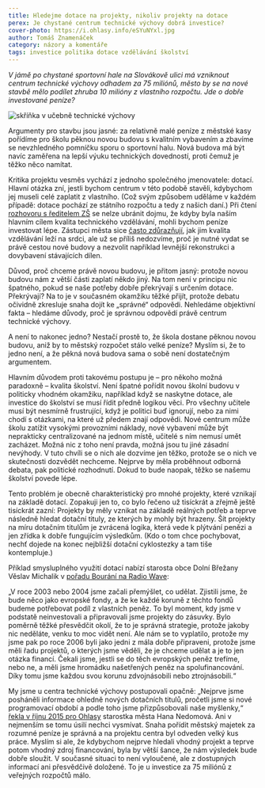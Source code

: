 ```yaml
---
title: Hledejme dotace na projekty, nikoliv projekty na dotace
perex: Je chystané centrum technické výchovy dobrá investice?
cover-photo: https://i.ohlasy.info/eSYuNYxl.jpg
author: Tomáš Znamenáček
category: názory a komentáře
tags: investice politika dotace vzdělávání školství
---
```


*V jámě po chystané sportovní hale na Slovákově ulici má vzniknout centrum technické výchovy odhadem za 75 miliónů, město by se na nové stavbě mělo podílet zhruba 10 milióny z vlastního rozpočtu. Jde o dobře investované peníze?*

<img src="https://i.ohlasy.info/eSYuNYx.jpg" alt="skříňka v učebně technické výchovy" class="img-responsive img-popup" data-author="Tomáš Znamenáček">

Argumenty pro stavbu jsou jasné: za relativně malé peníze z městské kasy pořídíme pro školu pěknou novou budovu s kvalitním vybavením a zbavíme se nevzhledného pomníčku sporu o sportovní halu. Nová budova má být navíc zaměřena na lepší výuku technických dovedností, proti čemuž je těžko něco namítat.

Kritika projektu vesměs vychází z jednoho společného jmenovatele: dotací. Hlavní otázka zní, jestli bychom centrum v této podobě stavěli, kdybychom jej museli celé zaplatit z vlastního. (Což svým způsobem uděláme v každém případě: dotace pochází ze státního rozpočtu a tedy z našich daní.) Při čtení [rozhovoru s ředitelem ZŠ](http://www.ohlasy.info/clanky/2017/01/rozhovor-ochmansky.html) se nelze ubránit dojmu, že kdyby byla naším hlavním cílem kvalita technického vzdělávání, mohli bychom peníze investovat lépe. Zástupci města sice [často zdůrazňují](http://www.ohlasy.info/clanky/2017/02/centrum-technicke-vychovy.html), jak jim kvalita vzdělávání leží na srdci, ale už se příliš nedozvíme, proč je nutné vydat se právě cestou nové budovy a nezvolit například levnější rekonstrukci a dovybavení stávajících dílen.

Důvod, proč chceme právě novou budovu, je přitom jasný: protože novou budovu nám z větší části zaplatí někdo jiný. Na tom není v principu nic špatného, pokud se naše potřeby dobře překrývají s určením dotace. Překrývají? Na to je v současném okamžiku těžké přijít, protože debatu očividně zkresluje snaha dojít ke „správné“ odpovědi. Nehledáme objektivní fakta – hledáme důvody, proč je správnou odpovědí právě centrum technické výchovy.

A není to nakonec jedno? Nestačí prostě to, že škola dostane pěknou novou budovu, aniž by to městský rozpočet stálo velké peníze? Myslím si, že to jedno není, a že pěkná nová budova sama o sobě není dostatečným argumentem.

Hlavním důvodem proti takovému postupu je – pro někoho možná paradoxně – kvalita školství. Není špatné pořídit novou školní budovu v politicky vhodném okamžiku, například když se naskytne dotace, ale investice do školství se musí řídit předně logikou věci. Pro všechny učitele musí být nesmírně frustrující, když je politici buď ignorují, nebo za nimi chodí s otázkami, na které už předem znají odpovědi. Nové centrum může školu zatížit vysokými provozními náklady, nové vybavení může být neprakticky centralizované na jednom místě, učitelé s ním nemusí umět zacházet. Možná nic z toho není pravda, možná jsou tu jiné zásadní nevýhody. V tuto chvíli se o nich ale dozvíme jen těžko, protože se o nich ve skutečnosti dozvědět nechceme. Nejprve by měla proběhnout odborná debata, pak politické rozhodnutí. Dokud to bude naopak, těžko se našemu školství povede lépe.

Tento problém je obecně charakteristický pro mnohé projekty, které vznikají na základě dotací. Zopakuji jen to, co bylo řečeno už tisíckrát a zřejmě ještě tisíckrát zazní: Projekty by měly vznikat na základě reálných potřeb a teprve následně hledat dotační tituly, ze kterých by mohly být hrazeny. Šít projekty na míru dotačním titulům je zvrácená logika, která vede k plýtvání penězi a jen zřídka k dobře fungujícím výsledkům. (Kdo o tom chce pochybovat, nechť dojede na konec nejbližší dotační cyklostezky a tam tiše kontempluje.)

Příklad smysluplného využití dotací nabízí starosta obce Dolní Břežany Věslav Michalik v [pořadu Bourání na Radio Wave](http://www.rozhlas.cz/radiowave/bourani/_zprava/starosta-obce-dolni-brezany-veslav-michalik-investice-do-verejneho-prostoru-se-nam-vratily-nekolikanasobne--1491907):

„V roce 2003 nebo 2004 jsme začali přemýšlet, co udělat. Zjistili jsme, že bude něco jako evropské fondy, a že ke každé koruně z těchto fondů budeme potřebovat podíl z vlastních peněz. To byl moment, kdy jsme v podstatě neinvestovali a připravovali jsme projekty do zásuvky. Bylo poměrně těžké přesvědčit okolí, že to je správná strategie, protože jakoby nic neděláte, venku to moc vidět není. Ale nám se to vyplatilo, protože my jsme pak po roce 2006 byli jako jedni z mála dobře připraveni, protože jsme měli řadu projektů, o kterých jsme věděli, že je chceme udělat a je to jen otázka financí. Čekali jsme, jestli se do těch evropských peněz trefíme, nebo ne, a měli jsme hromádku našetřených peněz na spolufinancování. Díky tomu jsme každou svou korunu zdvojnásobili nebo ztrojnásobili.“

My jsme u centra technické výchovy postupovali opačně: „Nejprve jsme posháněli informace ohledně nových dotačních titulů, pročetli jsme si nové programovací období a podle toho jsme přizpůsobovali naše myšlenky,“ [řekla v říjnu 2015 pro Ohlasy](http://www.ohlasy.info/clanky/2015/10/budoucnost-slovakovy.html) starostka města Hana Nedomová. Ani v nejmenším se tomu úsilí nechci vysmívat. Snaha pořídit městský majetek za rozumné peníze je správná a na projektu centra byl odveden velký kus práce. Myslím si ale, že kdybychom nejprve hledali vhodný projekt a teprve potom vhodný zdroj financování, byla by větší šance, že nám výsledek bude dobře sloužit. V současné situaci to není vyloučené, ale z dostupných informací ani přesvědčivě doložené. To je u investice za 75 miliónů z veřejných rozpočtů málo.
